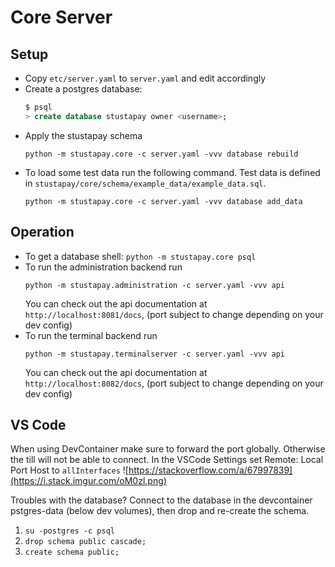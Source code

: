 # Core Server

## Setup
- Copy `etc/server.yaml` to `server.yaml` and edit accordingly
- Create a postgres database:
  ```sql
  $ psql
  > create database stustapay owner <username>;
  ```
- Apply the stustapay schema
  ```shell
  python -m stustapay.core -c server.yaml -vvv database rebuild
  ```
- To load some test data run the following command. Test data is defined in `stustapay/core/schema/example_data/example_data.sql`.
  ```shell
  python -m stustapay.core -c server.yaml -vvv database add_data
  ```


## Operation

- To get a database shell: `python -m stustapay.core psql`
- To run the administration backend run
  ```shell
  python -m stustapay.administration -c server.yaml -vvv api
  ```
  You can check out the api documentation at `http://localhost:8081/docs`, (port subject to change depending on your dev config)
- To run the terminal backend run
  ```shell
  python -m stustapay.terminalserver -c server.yaml -vvv api
  ```
  You can check out the api documentation at `http://localhost:8082/docs`, (port subject to change depending on your dev config)

## VS Code
When using DevContainer make sure to forward the port globally. Otherwise the till will not be able to connect.
In the VSCode Settings set Remote: Local Port Host to `allInterfaces`
![https://stackoverflow.com/a/67997839](https://i.stack.imgur.com/oM0zl.png)

Troubles with the database?
Connect to the database in the devcontainer pstgres-data (below dev volumes), then drop and re-create the schema.

1. `su -postgres -c psql`
2. `drop schema public cascade;`
3. `create schema public;`